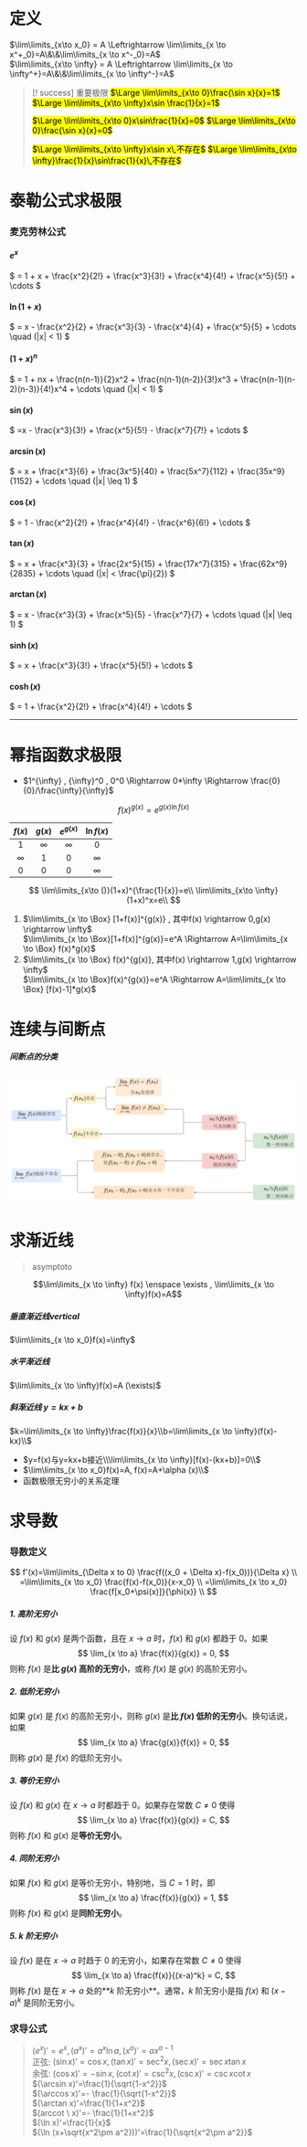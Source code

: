 
# 定义
$\lim\limits_{x\to x_0} = A \Leftrightarrow \lim\limits_{x \to x^+_0}=A\&\&\lim\limits_{x \to x^-_0}=A$  
$\lim\limits_{x\to \infty} = A \Leftrightarrow \lim\limits_{x \to \infty^+}=A\&\&\lim\limits_{x \to \infty^-}=A$


> [! success] 重要极限 
> <mark>$\Large \lim\limits_{x\to 0}\frac{\sin x}{x}=1$</mark>     <mark>$\Large \lim\limits_{x\to \infty}x\sin \frac{1}{x}=1$</mark>
> 
> <mark>$\Large \lim\limits_{x\to 0}x\sin\frac{1}{x}=0$</mark> <mark>$\Large \lim\limits_{x\to 0}\frac{\sin x}{x}=0$</mark>
> 
> <mark>$\Large \lim\limits_{x\to \infty}x\sin x\,不存在$</mark> <mark>$\Large \lim\limits_{x\to \infty}\frac{1}{x}\sin\frac{1}{x}\,不存在$</mark>

# 泰勒公式求极限
 


<!-- ### 等价无穷小

$\lim\limits_{x\to 0}\frac{f(x)}{g(x)}=1,\,\,f(x)\sim g(x)$

> **公式：**
> 
> $\sin x \sim x\\
> \tan x\sim x\\  
> \arcsin x\sim x\\
> \arcsin x\sim x\\
> e^x-1\sim x\\
> \ln(1+x)\sim x\\
> \\1-\cos x\sim \frac{1}{2}x^2\\
> (1+x)^\alpha-1\sim \alpha x$

> **定理：**
> 等价无穷小替换，乘除可，加减不可

### 泰勒公式大法

- 设$f(x)$在$x_0$某邻域$U(x_0,\sigma)$内具有n+1阶导数
  则有$\forall x \in U(x_0,\sigma)\\ f(x)=f(x_0)+f'(x_0)(x-x_0)+ \frac{1}{2!}f''(x_0)(x-x_0)^2+…+\frac{1}{n!}f^{(n)}(x_0)(x-x_0)^n+R_n(x)\\若R_n(x）=o(x-x_0)^n，则R_n(x)为皮亚诺余项\\若x_0=0,则为：\\f(x)=f(0)+f'(0)x+…+ \frac{f^{(n)}(0)}{n!}x^n+o(x^n)$ -->

### 麦克劳林公式
####   $e^x$
$
 = 1 + x + \frac{x^2}{2!} + \frac{x^3}{3!} + \frac{x^4}{4!} + \frac{x^5}{5!} + \cdots
$

####   $\ln(1+x)$ 
$
= x - \frac{x^2}{2} + \frac{x^3}{3} - \frac{x^4}{4} + \frac{x^5}{5} + \cdots \quad (|x| < 1)
$

####  $(1+x)^n$
$
= 1 + nx + \frac{n(n-1)}{2}x^2 + \frac{n(n-1)(n-2)}{3!}x^3 + \frac{n(n-1)(n-2)(n-3)}{4!}x^4 + \cdots \quad (|x| < 1)
$
####   $\sin(x)$
$
=x - \frac{x^3}{3!} + \frac{x^5}{5!} - \frac{x^7}{7!} + \cdots
$

####   $\arcsin(x)$
$
 = x + \frac{x^3}{6} + \frac{3x^5}{40} + \frac{5x^7}{112} + \frac{35x^9}{1152} + \cdots \quad (|x| \leq 1)
$
####   $\cos(x)$
$
 = 1 - \frac{x^2}{2!} + \frac{x^4}{4!} - \frac{x^6}{6!} + \cdots
$


####   $\tan(x)$
$
 = x + \frac{x^3}{3} + \frac{2x^5}{15} + \frac{17x^7}{315} + \frac{62x^9}{2835} + \cdots \quad (|x| < \frac{\pi}{2})
$
####   $\arctan(x)$
$
 = x - \frac{x^3}{3} + \frac{x^5}{5} - \frac{x^7}{7} + \cdots \quad (|x| \leq 1)
$

####   $\sinh(x)$
$
 = x + \frac{x^3}{3!} + \frac{x^5}{5!} + \cdots
$

####   $\cosh(x)$
$
 = 1 + \frac{x^2}{2!} + \frac{x^4}{4!} + \cdots
$




<!-- $
\sin x =x-\frac{1}{3!}x^3+\frac{1}{5!}x^5+o(x^5)\\
\cos x = 1-\frac{1}{2!}x^2+\frac{1}{4!}x^4 +o(x^4)\\
\tan x=x+\frac{1}{3!}x^3+o(x^3)\\
\arcsin x =x+\frac{1}{6!}x^3+o(x^3)\\
\arctan x =x-\frac{1}{3!}x^3+o(x^3)\\
\ln (1+x)=x-\frac{1}{2!}x^3+o(x^3)\\
$ -->

<!-- # 无穷小替换求极限

#### 等价无穷小

$x\rightarrow 0，$八个公式

1. $(1+x)^\alpha-1\sim\alpha x，x\rightarrow f(x)，x为分数$
2. $x\rightarrow 0，e^x-1\sim x，\color{red} 无穷小$
3. $x\rightarrow 0，\ln(1+x)\sim x$
4. $x\rightarrow 0，1-\cos x\sim \frac{1}{2}x^2$
5. $x\rightarrow 0，\sin x\sim x$ -->

--- 




# 幂指函数求极限

- $1^{\infty} , {\infty}^0 , 0^0 \Rightarrow 0*\infty \Rightarrow \frac{0}{0}/\frac{\infty}{\infty}$

$$
f(x)^{g(x)}=e^{g(x)\ln f(x)}
$$

|  $f(x)$  |  $g(x)$  | $e^{g(x)}$ | $\ln f(x)$ |
| :------: | :------: | :--------: | :--------: |
|    1     | $\infty$ |  $\infty$  |     0      |
| $\infty$ |    1     |     0      |  $\infty$  |
|    0     |    0     |     0      |  $\infty$  |

$$
\lim\limits_{x\to ()}(1+x)^{\frac{1}{x}}=e\\
\lim\limits_{x\to \infty}(1+x)^x=e\\
$$

1. $\lim\limits_{x \to \Box} [1+f(x)]^{g(x)} , 其中f(x) \rightarrow 0,g(x) \rightarrow \infty$  
   $\lim\limits_{x \to \Box}[1+f(x)]^{g(x)}=e^A \Rightarrow A=\lim\limits_{x \to \Box} f(x)*g(x)$  
2. $\lim\limits_{x \to \Box} f(x)^{g(x)}, 其中f(x) \rightarrow 1,g(x) \rightarrow \infty$  
   $\lim\limits_{x \to \Box}f(x)^{g(x)}=e^A \Rightarrow A=\lim\limits_{x \to \Box} [f(x)-1]*g(x)$  

# 连续与间断点



##### 间断点的分类
<!-- 1. 可去间断点
   左极限等于右极限，但与$f(x)$不相等
2. 跳跃间断点
   左极限、右极限都存在但不相等
3. 无穷间断点
   左极限、右极限有一个不存在且无穷
4. 震荡间断点
   左极限、右极限有一个不存在且震荡 -->

![图 0](../../images/12fefbc8cd730869c6a15d9084e91fde0be357bcf14998ee6bd4e34d7681f8d3.png)  



# 求渐近线

> asymptoto

$$\lim\limits_{x \to \infty} f(x)  \enspace \exists , \lim\limits_{x \to \infty}f(x)=A$$

##### 垂直渐近线vertical 
   $\lim\limits_{x \to x_0}f(x)=\infty$
##### 水平渐近线
   $\lim\limits_{x \to \infty}f(x)=A (\exists)$
##### 斜渐近线 $y=kx+b$
   $k=\lim\limits_{x \to \infty}\frac{f(x)}{x}\\b=\lim\limits_{x \to \infty}(f(x)-kx)\\$
   - $y=f(x)与y=kx+b接近\\\lim\limits_{x \to \infty}[f(x)-(kx+b)]=0\\$
   - $\lim\limits_{x \to x_0}f(x)=A, f(x)=A+\alpha (x)\\$
   - 函数极限无穷小的关系定理
  
# 求导数

### 导数定义

$$
f'(x)=\lim\limits_{\Delta x to 0} \frac{f((x_0 + \Delta x)-f(x_0))}{\Delta x} \\ =\lim\limits_{x \to x_0} \frac{f(x)-f(x_0)}{x-x_0} \\ =\lim\limits_{x \to x_0} \frac{f[x_0+\psi(x)]}{\phi(x)} \\ 
$$



##### 1. 高阶无穷小
设 $f(x)$ 和 $g(x)$ 是两个函数，且在 $x \to a$ 时，$f(x)$ 和 $g(x)$ 都趋于 0。如果
$$
\lim_{x \to a} \frac{f(x)}{g(x)} = 0,
$$
则称 $f(x)$ 是**比 $g(x)$ 高阶的无穷小**，或称 $f(x)$ 是 $g(x)$ 的高阶无穷小。

##### 2. 低阶无穷小
如果 $g(x)$ 是 $f(x)$ 的高阶无穷小，则称 $g(x)$ 是**比 $f(x)$ 低阶的无穷小**。换句话说，如果
$$
\lim_{x \to a} \frac{g(x)}{f(x)} = 0,
$$
则称 $g(x)$ 是 $f(x)$ 的低阶无穷小。

##### 3. 等价无穷小
设 $f(x)$ 和 $g(x)$ 在 $x \to a$ 时都趋于 0。如果存在常数 $C \neq 0$ 使得
$$
\lim_{x \to a} \frac{f(x)}{g(x)} = C,
$$
则称 $f(x)$ 和 $g(x)$ 是**等价无穷小**。

##### 4. 同阶无穷小
如果 $f(x)$ 和 $g(x)$ 是等价无穷小，特别地，当 $C = 1$ 时，即
$$
\lim_{x \to a} \frac{f(x)}{g(x)} = 1,
$$
则称 $f(x)$ 和 $g(x)$ 是**同阶无穷小**。

##### 5. $k$ 阶无穷小
设 $f(x)$ 是在 $x \to a$ 时趋于 0 的无穷小，如果存在常数 $C \neq 0$ 使得
$$
\lim_{x \to a} \frac{f(x)}{(x-a)^k} = C,
$$
则称 $f(x)$ 是在 $x \to a$ 处的**$k$ 阶无穷小**。通常，$k$ 阶无穷小是指 $f(x)$ 和 $(x-a)^k$ 是同阶无穷小。

### 求导公式

> $(e^x)' = e^x , (a^x)'=a^x \ln a , (x^a)'=ax^{a-1}$  
> 正弦: $(\sin x)'=\cos x , (\tan x)' =\sec ^2x , (\sec x)' = \sec x \tan x$   
> 余弦: $(\cos x)'=-\sin x , (\cot x)' =\csc ^2x , (\csc x)' = \csc x \cot x$   
> $(\arcsin x)'=\frac{1}{\sqrt{1-x^2}}$  
> $(\arccos x)'=- \frac{1}{\sqrt{1-x^2}}$  
> $(\arctan x)'=\frac{1}{1+x^2}$  
> $(arccot \  x)'=- \frac{1}{1+x^2}$  
> $(\ln x)'=\frac{1}{x}$  
> $(\ln (x+\sqrt{x^2\pm a^2}))'=\frac{1}{\sqrt{x^2\pm a^2}}$  



 

